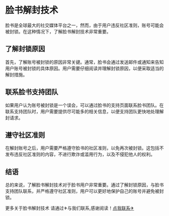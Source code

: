 # 脸书解封技术

脸书是全球最大的社交媒体平台之一，然而，由于用户违反社区准则，账号可能会被封锁。在这种情况下，了解脸书解封技术非常重要。

## 了解封锁原因

首先，了解账号被封锁的原因非常关键。通常，脸书会通过发送邮件或通知来告知用户账号被封锁的具体原因。用户需要仔细阅读并理解封锁原因，以便采取适当的解封措施。

## 联系脸书支持团队

如果用户认为账号被封锁是一个误会，可以通过脸书的支持页面联系脸书团队。在联系支持团队时，用户需要提供尽可能多的相关信息，以便支持团队更快地处理解封请求。

## 遵守社区准则

在解封账号之后，用户需要严格遵守脸书的社区准则，以免再次被封锁。这包括不发布违反社区准则的内容，不进行欺诈或滥用行为，以及不侵犯他人的权利。

## 结语

总的来说，了解脸书解封技术对于脸书用户非常重要。通过了解封锁原因，与脸书支持团队联系，并严格遵守社区准则，用户可以更好地保护自己的账号并避免被封锁。

更多关于脸书解封技术 请通过✈与我们联系,感谢阅读！[点我联系✈](https://plus.k02.cc)